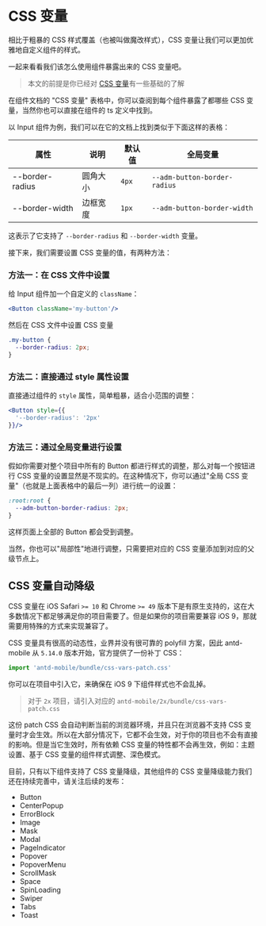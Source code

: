 # CSS 变量

相比于粗暴的 CSS 样式覆盖（也被叫做魔改样式），CSS 变量让我们可以更加优雅地自定义组件的样式。

一起来看看我们该怎么使用组件暴露出来的 CSS 变量吧。

> 本文的前提是你已经对 [CSS 变量](https://developer.mozilla.org/zh-CN/docs/Web/CSS/Using_CSS_custom_properties)有一些基础的了解

在组件文档的 "CSS 变量" 表格中，你可以查阅到每个组件暴露了都哪些 CSS 变量，当然你也可以直接在组件的 ts 定义中找到。

以 Input 组件为例，我们可以在它的文档上找到类似于下面这样的表格：

| 属性            | 说明     | 默认值 | 全局变量                     |
| --------------- | -------- | ------ | ---------------------------- |
| --border-radius | 圆角大小 | `4px`  | `--adm-button-border-radius` |
| --border-width  | 边框宽度 | `1px`  | `--adm-button-border-width`  |

这表示了它支持了 `--border-radius` 和 `--border-width` 变量。

接下来，我们需要设置 CSS 变量的值，有两种方法：

### 方法一：在 CSS 文件中设置

给 Input 组件加一个自定义的 `className`：

```jsx
<Button className='my-button'/>
```

然后在 CSS 文件中设置 CSS 变量

```css
.my-button {
  --border-radius: 2px;
}
```

### 方法二：直接通过 style 属性设置

直接通过组件的 `style` 属性，简单粗暴，适合小范围的调整：

```jsx
<Button style={{
  '--border-radius': '2px'
}}/>
```

### 方法三：通过全局变量进行设置

假如你需要对整个项目中所有的 Button 都进行样式的调整，那么对每一个按钮进行 CSS 变量的设置显然是不现实的。在这种情况下，你可以通过"全局 CSS 变量"（也就是上面表格中的最后一列）进行统一的设置：

```css
:root:root {
  --adm-button-border-radius: 2px;
}
```

这样页面上全部的 Button 都会受到调整。

当然，你也可以"局部性"地进行调整，只需要把对应的 CSS 变量添加到对应的父级节点上。

## CSS 变量自动降级 <Experimental></Experimental>

CSS 变量在 iOS Safari `>= 10` 和 Chrome `>= 49` 版本下是有原生支持的，这在大多数情况下都足够满足你的项目需要了。但是如果你的项目需要兼容 iOS 9，那就需要用特殊的方式来实现兼容了。

CSS 变量具有很高的动态性，业界并没有很可靠的 polyfill 方案，因此 antd-mobile 从 `5.14.0` 版本开始，官方提供了一份补丁 CSS：

```js
import 'antd-mobile/bundle/css-vars-patch.css'
```

你可以在项目中引入它，来确保在 iOS 9 下组件样式也不会乱掉。

> 对于 `2x` 项目，请引入对应的 `antd-mobile/2x/bundle/css-vars-patch.css`

这份 patch CSS 会自动判断当前的浏览器环境，并且只在浏览器不支持 CSS 变量时才会生效。所以在大部分情况下，它都不会生效，对于你的项目也不会有直接的影响。但是当它生效时，所有依赖 CSS 变量的特性都不会再生效，例如：主题设置、基于 CSS 变量的组件样式调整、深色模式。

目前，只有以下组件支持了 CSS 变量降级，其他组件的 CSS 变量降级能力我们还在持续完善中，请关注后续的发布：

- Button
- CenterPopup
- ErrorBlock
- Image
- Mask
- Modal
- PageIndicator
- Popover
- PopoverMenu
- ScrollMask
- Space
- SpinLoading
- Swiper
- Tabs
- Toast
